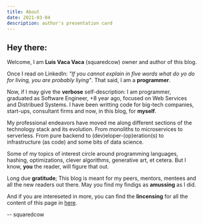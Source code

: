 ```yaml
---
title: About
date: 2021-03-04
description: author's presentation card
---
```


## Hey there:
Welcome, I am **Luis Vaca Vaca** (squaredcow) owner and author of this blog.

Once I read on LinkedIn: _"If you cannot explain in five words what do yo do for 
living, you are probably liying"_. That said, I am a **programmer**. 

Now, if I may give the **verbose** self-description: I am programmer, graduated as 
Software Engineer, +8 year ago, focused on Web Services and Distribued Systems. 
I have been writting code for big-tech companies, start-ups, consultant firms 
and now, in this blog, for **myself**.

My professional endeavors have moved me along different sections of the technology
stack and its evolution. From monoliths to microservices to serverless. From pure 
backend to (dev)eloper-(op)eration(s) to infrastructure (as code) and some bits 
of data science.

Some of my topics of interest circle around programming languages, hashing, 
optimizations, clever algorithms, generative art, et cetera. But I know, **you** the 
reader, will figure that out.

Long due **gratitude**; This blog is meant for my peers, mentors, mentees and all the 
new readers out there. May you find my findigs as **amussing** as I did. 

And if you are intereseted in more, you can find the **lincensing** for all the content 
of this page in [here](https://squaredcow.dev/license).

-- squaredcow

